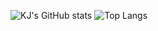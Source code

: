 ![KJ's GitHub stats](https://github-readme-stats.vercel.app/api?username=kwonjeong&theme=gotham&show_icons=true&line_height=20&hide_border=true)
![Top Langs](https://github-readme-stats.vercel.app/api/top-langs/?username=kwonjeong&layout=compact&theme=gotham&hide_border=true)



<!--
**kwonjeong/kwonjeong** is a ✨ _special_ ✨ repository because its `README.md` (this file) appears on your GitHub profile.

Here are some ideas to get you started:

- 🔭 I’m currently working on ...
- 🌱 I’m currently learning ...
- 👯 I’m looking to collaborate on ...
- 🤔 I’m looking for help with ...
- 💬 Ask me about ...
- 📫 How to reach me: ...
- 😄 Pronouns: ...
- ⚡ Fun fact: ...
-->
